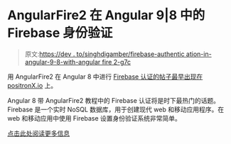 # AngularFire2 在 Angular 9|8 中的 Firebase 身份验证

> 原文:[https://dev . to/singhdigamber/firebase-authentic ation-in-angular-9-8-with-angular fire 2-g7c](https://dev.to/singhdigamber/firebase-authentication-in-angular-9-8-with-angularfire2-g7c)

用 AngularFire2 在 Angular 8 中进行 [Firebase 认证的帖子最早出现在](https://www.positronx.io/firebase-authentication-in-angular-8-with-angularfire2/) [positronX.io](https://www.positronx.io) 上。

Angular 8 带 AngularFire2 教程中的 Firebase 认证将是时下最热门的话题。Firebase 是一个实时 NoSQL 数据库，用于创建现代 web 和移动应用程序。在 web 和移动应用中使用 Firebase 设置身份验证系统非常简单。

[点击此处阅读更多信息](https://www.positronx.io/firebase-authentication-in-angular-8-with-angularfire2/)